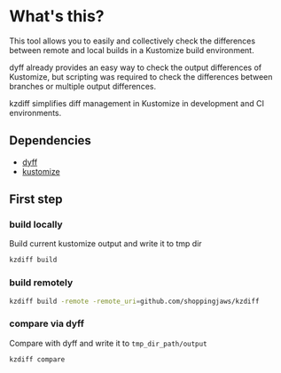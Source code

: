 # What's this?

This tool allows you to easily and collectively check the differences between remote and local builds in a Kustomize build environment.

dyff already provides an easy way to check the output differences of Kustomize, but scripting was required to check the differences between branches or multiple output differences.

kzdiff simplifies diff management in Kustomize in development and CI environments.

## Dependencies

- [dyff](https://github.com/homeport/dyff)
- [kustomize](https://github.com/kubernetes-sigs/kustomize)

## First step

### build locally

Build current kustomize output and write it to tmp dir

```bash
kzdiff build
```

### build remotely

```bash
kzdiff build -remote -remote_uri=github.com/shoppingjaws/kzdiff
```

### compare via dyff

Compare with dyff and write it to `tmp_dir_path/output`

```bash
kzdiff compare
```
